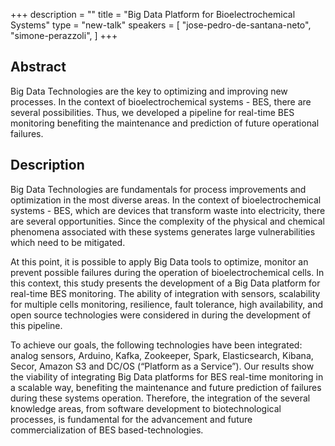 +++
description = ""
title = "Big Data Platform for Bioelectrochemical Systems"
type = "new-talk"
speakers = [
        "jose-pedro-de-santana-neto",
        "simone-perazzoli",
]
+++
## Abstract

Big Data Technologies are the key to optimizing and improving new processes. In the context of bioelectrochemical systems - BES, there are several possibilities. Thus, we developed a pipeline for real-time BES monitoring benefiting the maintenance and prediction of future operational failures.

## Description

Big Data Technologies are fundamentals for process improvements and optimization in the most diverse areas. In the context of bioelectrochemical systems - BES, which are devices that transform waste into electricity, there are several opportunities. Since the complexity of the physical and chemical phenomena associated with these systems generates large vulnerabilities which need to be mitigated. 

At this point, it is possible to apply Big Data tools to optimize, monitor an prevent possible failures during the operation of bioelectrochemical cells. In this context, this study presents the development of a Big Data platform for real-time BES monitoring. The ability of integration with sensors, scalability for multiple cells monitoring, resilience, fault tolerance, high availability, and open source technologies were considered in during the development of this pipeline. 

To achieve our goals, the following technologies have been integrated: analog sensors, Arduino, Kafka, Zookeeper, Spark, Elasticsearch, Kibana, Secor, Amazon S3 and DC/OS (“Platform as a Service”). Our results show the viability of integrating Big Data platforms for BES real-time monitoring in a scalable way, benefiting the maintenance and future prediction of failures during these systems operation. Therefore, the integration of the several knowledge areas, from software development to biotechnological processes, is fundamental for the advancement and future commercialization of BES based-technologies.